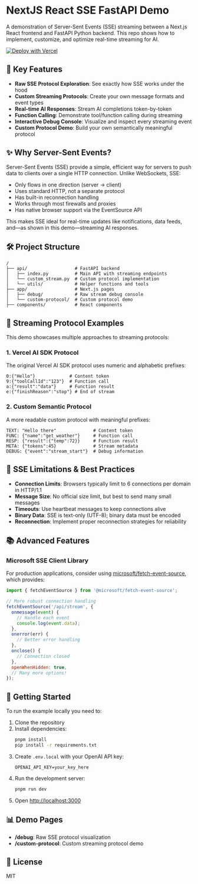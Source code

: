 # NextJS React SSE FastAPI Demo

A demonstration of Server-Sent Events (SSE) streaming between a Next.js React frontend and FastAPI Python backend. This repo shows how to implement, customize, and optimize real-time streaming for AI.

[![Deploy with Vercel](https://vercel.com/button)](https://vercel.com/new/clone?repository-url=https%3A%2F%2Fgithub.com%2Fvercel-labs%2Fai-sdk-preview-python-streaming&env=OPENAI_API_KEY&envDescription=API%20keys%20needed%20for%20application&project-name=nextjs-react-sse-fastapi-demo&repository-name=nextjs-react-sse-fastapi-demo)

## 🚀 Key Features

- **Raw SSE Protocol Exploration**: See exactly how SSE works under the hood
- **Custom Streaming Protocols**: Create your own message formats and event types
- **Real-time AI Responses**: Stream AI completions token-by-token
- **Function Calling**: Demonstrate tool/function calling during streaming
- **Interactive Debug Console**: Visualize and inspect every streaming event
- **Custom Protocol Demo**: Build your own semantically meaningful protocol

## ✨ Why Server-Sent Events?

Server-Sent Events (SSE) provide a simple, efficient way for servers to push data to clients over a single HTTP connection. Unlike WebSockets, SSE:

- Only flows in one direction (server → client)
- Uses standard HTTP, not a separate protocol
- Has built-in reconnection handling
- Works through most firewalls and proxies
- Has native browser support via the EventSource API

This makes SSE ideal for real-time updates like notifications, data feeds, and—as shown in this demo—streaming AI responses.

## 🛠️ Project Structure

```
/
├── api/                  # FastAPI backend
│   ├── index.py          # Main API with streaming endpoints
│   └── custom_stream.py  # Custom protocol implementation
│   └── utils/            # Helper functions and tools
├── app/                  # Next.js pages
│   ├── debug/            # Raw stream debug console
│   └── custom-protocol/  # Custom protocol demo
├── components/           # React components
```

## 🔮 Streaming Protocol Examples

This demo showcases multiple approaches to streaming protocols:

### 1. Vercel AI SDK Protocol

The original Vercel AI SDK protocol uses numeric and alphabetic prefixes:

```
0:{"Hello"}             # Content token
9:{"toolCallId":"123"}  # Function call
a:{"result":"data"}     # Function result
e:{"finishReason":"stop"} # End of stream
```

### 2. Custom Semantic Protocol

A more readable custom protocol with meaningful prefixes:

```
TEXT: "Hello there"              # Content token
FUNC: {"name":"get_weather"}     # Function call
RESP: {"result":{"temp":72}}     # Function result
META: {"tokens":45}              # Stream metadata
DEBUG: {"event":"stream_start"}  # Debug information
```

## 🔄 SSE Limitations & Best Practices

- **Connection Limits**: Browsers typically limit to 6 connections per domain in HTTP/1.1
- **Message Size**: No official size limit, but best to send many small messages
- **Timeouts**: Use heartbeat messages to keep connections alive
- **Binary Data**: SSE is text-only (UTF-8); binary data must be encoded
- **Reconnection**: Implement proper reconnection strategies for reliability

## 📚 Advanced Features

### Microsoft SSE Client Library

For production applications, consider using [microsoft/fetch-event-source](https://github.com/microsoft/fetch-event-source), which provides:

```javascript
import { fetchEventSource } from '@microsoft/fetch-event-source';

// More robust connection handling
fetchEventSource('/api/stream', {
  onmessage(event) {
    // Handle each event
    console.log(event.data);
  },
  onerror(err) {
    // Better error handling
  },
  onclose() {
    // Connection closed
  },
  openWhenHidden: true,
  // Many more options!
});
```

## 🚀 Getting Started

To run the example locally you need to:

1. Clone the repository
2. Install dependencies:
   ```bash
   pnpm install
   pip install -r requirements.txt
   ```
3. Create `.env.local` with your OpenAI API key:
   ```
   OPENAI_API_KEY=your_key_here
   ```
4. Run the development server:
   ```bash
   pnpm run dev
   ```
5. Open [http://localhost:3000](http://localhost:3000)

## 📊 Demo Pages

- **/debug**: Raw SSE protocol visualization
- **/custom-protocol**: Custom streaming protocol demo

## 📄 License

MIT
